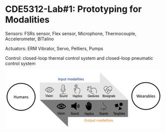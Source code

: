 # CDE5312-Lab#1: Prototyping for Modalities
Sensors: FSRs sensor, Flex sensor, Microphone, Thermocouple, Accelerometer, BITalino

Actuators: ERM Vibrator, Servo, Peltiers, Pumps

Control: closed-loop thermal control system and closed-loop pneumatic control system

![image](https://github.com/shaoyuca/CDE5312/blob/main/wearable_modalities.png)
